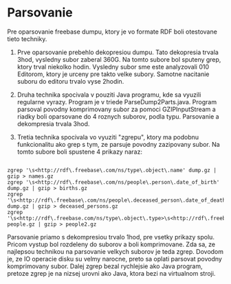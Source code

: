 Parsovanie
===

Pre oparsovanie freebase dumpu, ktory je vo formate RDF boli otestovane tieto techniky.

1. Prve oparsovanie prebehlo dekopresiou dumpu. Tato dekopresia trvala 3hod, vysledny subor zaberal 360G. Na tomto subore bol sputeny grep, ktory trval niekolko hodin. Vysledny subor sme este analyzovali 010 Editorom, ktory je urceny pre takto velke subory. Samotne nacitanie suboru do editoru trvalo vyse 2hodin.

2. Druha technika spocivala v pouziti Java programu, kde sa vyuzili regularne vyrazy. Program je v triede ParseDump2Parts.java. Program parsoval povodny komprimovany subor za pomoci GZIPInputStream a riadky boli oparsovane do 4 roznych suborov, podla typu. Parsovanie a dekompresia trvala 3hod.

3. Tretia technika spocivala vo vyuziti "zgrepu", ktory ma podobnu funkcionalitu ako grep s tym,
ze parsuje povodny zazipovany subor. Na tomto subore boli spustene 4 prikazy naraz:

```Shell

zgrep '\s<http://rdf\.freebase\.com/ns/type\.object\.name' dump.gz | gzip > names.gz
zgrep '\s<http://rdf\.freebase\.com/ns/people\.person\.date_of_birth' dump.gz | gzip > births.gz
zgrep '\s<http://rdf\.freebase\.com/ns/people\.deceased_person\.date_of_death' dump.gz | gzip > deceased_persons.gz
zgrep '\s<http://rdf\.freebase.com/ns/type\.object\.type>\s<http://rdf\.freebase.com/ns/people\.person>' people.gz | gzip > people2.gz

```

Parsovanie priamo s dekompresiou trvalo 1hod, pre vsetky prikazy spolu. Pricom vystup bol rozdeleny do suborov a boli komprimovane.
Zda sa, ze najlepsou technikou na parsovanie velkych suborov je teda zgrep.
Dovodom je, ze IO operacie disku su velmy narocne, preto sa oplati parsovat povodny komprimovany subor. 
Dalej zgrep bezal rychlejsie ako Java program, pretoze zgrep je na nizsej urovni ako Java, ktora bezi na virtualnom stroji.